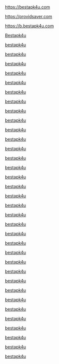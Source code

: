 https://bestapk4u.com

https://providsaver.com


https://b.bestapk4u.com

<a href="http://www.google.com/url?q=http%3A%2F%2Fbestapk4u.com%2F
">Bestapk4u</a>

<a href="http://maps.google.com/url?sa=t&url=http%3A%2F%2Fbestapk4u.com/%2F
">bestapk4u</a>

<a href="http://plus.google.com/url?q=http%3A%2F%2Fbestapk4u.com">bestapk4u</a>

<a href="http://www.google.com/url?q=http%3A%2F%2Fbestapk4u.com">bestapk4u</a>

<a href="http://images.google.de/url?sa=t&url=https%3A%2F%2Fbestapk4u.com%2F">bestapk4u</a>

<a href="http://images.google.es/url?sa=t&url=https%3A%2F%2Fbestapk4u.com%2F">bestapk4u</a>

<a href="http://maps.google.co.jp/url?sa=t&url=https%3A%2F%2Fbestapk4u.com">bestapk4u</a>

<a href="http://images.google.com.br/url?sa=t&url=https%3A%2F%2Fbestapk4u.com%2F">bestapk4u</a>

<a href="http://images.google.co.uk/url?sa=t&url=https%3A%2F%2Fbestapk4u.com%2F">bestapk4u</a>

<a href="http://cse.google.fr/url?sa=t&url=https%3A%2F%2Fbestapk4u.com%2F">bestapk4u</a>

<a href="http://images.google.it/url?sa=t&url=https%3A%2F%2Fbestapk4u.com%2F">bestapk4u</a>

<a href="http://cse.google.ru/url?sa=t&url=https%3A%2F%2Fbestapk4u.com%2F">bestapk4u</a>

<a href="http://images.google.pl/url?sa=t&url=https%3A%2F%2Fbestapk4u.com%2F">bestapk4u</a>

<a href="http://ipv4.google.com/url?q=https%3A%2F%2Fwww.bestapk4u.com%2F">bestapk4u</a>

<a href="http://images.google.co.in/url?sa=t&url=https%3A%2F%2Fbestapk4u.com%2F">bestapk4u</a>

<a href="http://images.google.ca/url?sa=t&url=https%3A%2F%2Fbestapk4u.com%2F">bestapk4u</a>

<a href="http://cse.google.nl/url?sa=t&url=https%3A%2F%2Fbestapk4u.com%2F">bestapk4u</a>

<a href="http://images.google.com.tw/url?sa=t&url=https%3A%2F%2Fbestapk4u.com%2F">bestapk4u</a>

<a href="http://images.google.cz/url?sa=t&url=https%3A%2F%2Fbestapk4u.com%2F">bestapk4u</a>

<a href="http://images.google.com.mx/url?sa=t&url=https%3A%2F%2Fbestapk4u.com">bestapk4u</a>

<a href="http://www.google.com.au/url?sa=t&url=https%3A%2F%2Fbestapk4u.com">bestapk4u</a>

<a href="http://images.google.co.id/url?sa=t&url=https%3A%2F%2Fbestapk4u.com%2F">bestapk4u</a>

<a href="http://images.google.co.th/url?q=https%3A%2F%2Fbestapk4u.com%2F">bestapk4u</a>

<a href="http://images.google.com.ua/url?sa=t&url=https%3A%2F%2Fbestapk4u.com%2F">bestapk4u</a>

<a href="http://images.google.com.ar/url?sa=t&url=https%3A%2F%2Fbestapk4u.com%2F">bestapk4u</a>

<a href="http://images.google.be/url?sa=t&url=https%3A%2F%2Fbestapk4u.com%2F">bestapk4u</a>

<a href="http://images.google.se/url?sa=t&url=https%3A%2F%2Fbestapk4u.com%2F">bestapk4u</a>

<a href="http://images.google.ch/url?sa=t&url=https%3A%2F%2Fbestapk4u.com%2F">bestapk4u</a>

<a href="http://images.google.com.tr/url?sa=t&url=https%3A%2F%2Fbestapk4u.com%2F
">bestapk4u</a>

<a href="http://maps.google.ro/url?sa=t&url=https%3A%2F%2Fbestapk4u.com">bestapk4u</a>

<a href="http://images.google.gr/url?sa=t&url=https%3A%2F%2Fbestapk4u.com%2F">bestapk4u</a>

<a href="http://images.google.com/url?q=http%3A%2F%2Fbestapk4u.com%2F">bestapk4u</a>

<a href="http://images.google.pt/url?sa=t&url=https%3A%2F%2Fbestapk4u.com">bestapk4u</a>

<a href="http://images.google.cl/url?sa=t&url=https%3A%2F%2Fbestapk4u.com%2F">bestapk4u</a>

<a href="http://images.google.co.kr/url?sa=t&url=https%3A%2F%2Fbestapk4u.com%2F">bestapk4u</a>
